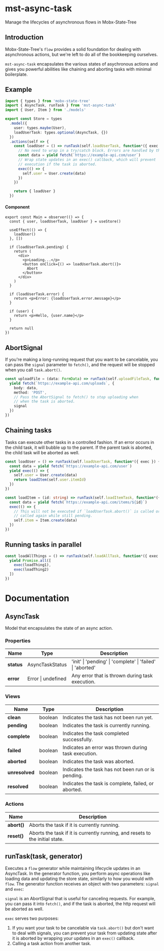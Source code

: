 # mst-async-task
Manage the lifecycles of asynchronous flows in Mobx-State-Tree

## Introduction
Mobx-State-Tree's `flow` provides a solid foundation for dealing with asynchronous actions, but we're left to do all of the bookkeeping ourselves.

`mst-async-task` encapsulates the various states of asychronous actions and gives you powerful abilities like chaining and aborting tasks with minimal boilerplate.

## Example
```ts
import { types } from 'mobx-state-tree'
import { AsyncTask, runTask } from 'mst-async-task'
import { User, Item } from './models'

export const Store = types
  .model({
    user: types.maybe(User),
    loadUserTask: types.optional(AsyncTask, {})
  })
  .actions(self => {
    const loadUser = () => runTask(self.loadUserTask, function*({ exec }) {
      // No need to wrap in a try/catch block. Errors are handled by the task runner.
      const data = yield fetch(`https://example-api.com/user`)
      // Wrap state updates in an exec() callback, which will prevent
      // execution if the task is aborted.
      exec(() => {
        self.user = User.create(data)
      })
    })

    return { loadUser }
  })
```

#### Component
```tsx
export const Main = observer(() => {
  const { user, loadUserTask, loadUser } = useStore()

  useEffect(() => {
    loadUser()
  }, [])

  if (loadUserTask.pending) {
    return (
      <div>
        <p>Loading...</p>
        <button onClick={() => loadUserTask.abort()}>
          Abort
        </button>
      </div>
    )
  }

  if (loadUserTask.error) {
    return <p>Error: {loadUserTask.error.message}</p>
  }

  if (user) {
    return <p>Hello, {user.name}</p>
  }

  return null
})
```

## AbortSignal
If you're making a long-running request that you want to be cancelable, you can pass the `signal` parameter to
`fetch()`, and the request will be stopped when you call `task.abort()`. 
```ts
const uploadFile = (data: FormData) => runTask(self.uploadFileTask, function*({ signal }) {
  yield fetch(`https://example-api.com/uploads`, {
    body: data,
    method: 'POST',
    // Pass the AbortSignal to fetch() to stop uploading when
    // when the task is aborted.
    signal
  })
})
```

## Chaining tasks
Tasks can execute other tasks in a controlled fashion. If an error occurs in the child task, it will bubble up to the parent. If the parent task is aborted, the child task will be aborted as well.
```ts
const loadUser = () => runTask(self.loadUserTask, function*({ exec }) {
  const data = yield fetch(`https://example-api.com/user`)
  yield exec(() => {
    self.user = User.create(data)
    return loadItem(self.user.itemId)
  })
})

const loadItem = (id: string) => runTask(self.loadItemTask, function*({ exec }) {
  const data = yield fetch(`https://example-api.com/items/${id}`)
  exec(() => {
    // This will not be executed if `loadUserTask.abort()` is called or if loadUser() is
    // called again while still pending.
    self.item = Item.create(data)
  })
})
```

## Running tasks in parallel
```ts
const loadAllThings = () => runTask(self.loadAllTask, function*({ exec }) {
  yield Promise.all([
    exec(loadThing1),
    exec(loadThing2)
  ])
})
```

# Documentation

## AsyncTask
Model that encapsulates the state of an async action.

### Properties
| Name             | Type               | Description                                                |
| ---------------- | ------------------ | ---------------------------------------------------------- | 
| **status**       | AsyncTaskStatus    | 'init' \| 'pending' \| 'complete' \| 'failed' \| 'aborted' |
| **error**        | Error \| undefined | Any error that is thrown during task execution.            |

### Views
| Name             | Type               | Description                                                |
| ---------------- | ------------------ | ---------------------------------------------------------- | 
| **clean**        | boolean            | Indicates the task has not been run yet.                   |
| **pending**      | boolean            | Indicates the task is currently running.                   |
| **complete**     | boolean            | Indicates the task completed successfully.                 |
| **failed**       | boolean            | Indicates an error was thrown during task execution.       |
| **aborted**      | boolean            | Indicates the task was aborted.                            |
| **unresolved**   | boolean            | Indicates the task has not been run or is pending.         |
| **resolved**     | boolean            | Indicates the task is complete, failed, or aborted.        |

### Actions
| Name             | Description                                                                     |
| ---------------- | ------------------------------------------------------------------------------- | 
| **abort()**      | Aborts the task if it is currently running.                                     |
| **reset()**      | Aborts the task if it is currently running, and resets to the initial state.    |

## runTask(task, generator)
Executes a `flow` generator while maintaining lifecycle updates in an AsyncTask. In the generator function, you perform async operations like loading data and
updating the store state, similarly to how you would with `flow`. The generator function receives an object with two parameters: `signal` and `exec`:

`signal` is an AbortSignal that is useful for canceling requests. For example, you can pass it into `fetch()`, and if the task is aborted, the http request will be
aborted as well.

`exec` serves two purposes:
1. If you want your task to be cancelable via `task.abort()` but don't want to deal with signals, you can prevent your task from updating state after it is aborted by wrapping your updates in an `exec()` callback.
2. Calling a task action from another task.
